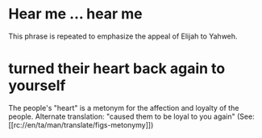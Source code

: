 # Hear me ... hear me

This phrase is repeated to emphasize the appeal of Elijah to Yahweh.

# turned their heart back again to yourself

The people's "heart" is a metonym for the affection and loyalty of the people. Alternate translation: "caused them to be loyal to you again" (See: [[rc://en/ta/man/translate/figs-metonymy]])

